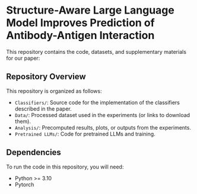 # Structure-Aware Large Language Model Improves Prediction of Antibody-Antigen Interaction 

This repository contains the code, datasets, and supplementary materials for our paper:  
<!-- **"[Paper Title]"**  
[Author Names]  

Published in [Conference/Journal Name, Year].   -->

<!-- ## Abstract  
[Include a brief summary of your paper's objectives, methods, and key findings.]   -->

## Repository Overview  

This repository is organized as follows:  

- `Classifiers/`: Source code for the implementation of the classifiers described in the paper.  
- `Data/`:  Processed dataset used in the experiments (or links to download them).  
- `Analysis/`: Precomputed results, plots, or outputs from the experiments.  
- `Pretrained LLMs/`: Code for pretrained LLMs and training.   


## Dependencies  

To run the code in this repository, you will need:  
- Python >= 3.10  
- Pytorch 


